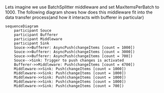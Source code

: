 Lets imagine we use BatchSplitter middleware and set MaxItemsPerBatch to 1000. The following diagram shows how does this middleware fit into the data transfer process(and how it interacts with bufferer in particular)

```mermaid
sequenceDiagram
    participant Souce
    participant Bufferer
    participant Middleware
    participant Sink
    Souce->>Bufferer: AsyncPush(changeItems [count = 1000])
    Souce->>Bufferer: AsyncPush(changeItems [count = 3000])
    Souce->>Bufferer: AsyncPush(changeItems [count = 700])
    Souce-->Sink: Trigger to push changes is activated
    Bufferer->>Middleware: Push(changeItems [count = 4700])
    Middleware->>Sink: Push(changeItems [count = 1000])
    Middleware->>Sink: Push(changeItems [count = 1000])
    Middleware->>Sink: Push(changeItems [count = 1000])
    Middleware->>Sink: Push(changeItems [count = 1000])
    Middleware->>Sink: Push(changeItems [count = 700])
```